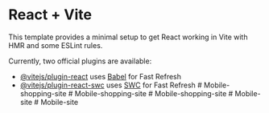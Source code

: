 # React + Vite

This template provides a minimal setup to get React working in Vite with HMR and some ESLint rules.

Currently, two official plugins are available:

- [@vitejs/plugin-react](https://github.com/vitejs/vite-plugin-react/blob/main/packages/plugin-react/README.md) uses [Babel](https://babeljs.io/) for Fast Refresh
- [@vitejs/plugin-react-swc](https://github.com/vitejs/vite-plugin-react-swc) uses [SWC](https://swc.rs/) for Fast Refresh
#   M o b i l e - s h o p p i n g - s i t e  
 #   M o b i l e - s h o p p i n g - s i t e  
 #   M o b i l e - s h o p p i n g - s i t e  
 #   M o b i l e - s i t e  
 #   M o b i l e - s i t e  
 